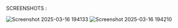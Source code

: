 SCREENSHOTS :


![Screenshot 2025-03-16 194133](https://github.com/user-attachments/assets/0f091b5a-4410-4d84-b3b4-d2ab78217127)
![Screenshot 2025-03-16 194210](https://github.com/user-attachments/assets/bdc2fd5f-e619-4bda-8884-815262447159)

